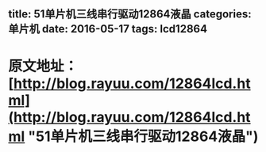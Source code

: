 title: 51单片机三线串行驱动12864液晶
categories: 单片机
date: 2016-05-17
tags: lcd12864
---

#  原文地址： [http://blog.rayuu.com/12864lcd.html](http://blog.rayuu.com/12864lcd.html "51单片机三线串行驱动12864液晶")